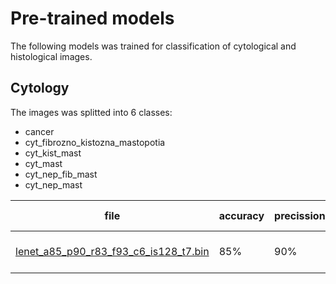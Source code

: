 
# Pre-trained models

The following models was trained for classification of cytological and histological images. 

## Cytology
The images was splitted into 6 classes:
- cancer
- cyt_fibrozno_kistozna_mastopotia
- cyt_kist_mast
- cyt_mast
- cyt_nep_fib_mast
- cyt_nep_mast


| file| accuracy| precission|recall|f1 score| image size|type for
| ------------- |---------------| ------|----|---|---|---|
| [lenet_a85_p90_r83_f93_c6_is128_t7.bin](https://github.com/liashchynskyi/neuronix/blob/master/pre-trained/lenet_a85_p90_r83_f93_c6_is128_t7.bin)      | 85%| 90%|83%|93%|128 px|cytology (6 classes)|

